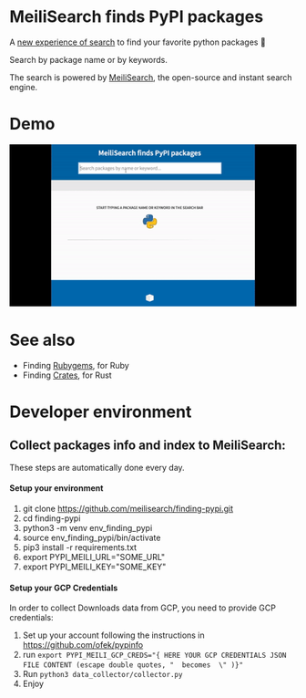 # MeiliSearch finds PyPI packages

A [new experience of search](https://meilisearch.github.io/finding-pypi) to find your favorite python packages 🎉

Search by package name or by keywords.

The search is powered by [MeiliSearch](https://github.com/meilisearch/MeiliSearch), the open-source and instant search engine.

# Demo

[![Finding PyPI demo gif](docs/img/demo-pypi-meili.gif)](https://meilisearch.github.io/finding-pypi)

# See also

- Finding [Rubygems](https://rubygems.meilisearch.com/), for Ruby
- Finding [Crates](https://crates.meilisearch.com/), for Rust

# Developer environment

## Collect packages info and index to MeiliSearch:

These steps are automatically done every day.

#### Setup your environment

1. git clone https://github.com/meilisearch/finding-pypi.git
2. cd finding-pypi
3. python3 -m venv env_finding_pypi
4. source env_finding_pypi/bin/activate
5. pip3 install -r requirements.txt
6. export PYPI_MEILI_URL="SOME_URL"
7. export PYPI_MEILI_KEY="SOME_KEY"

#### Setup your GCP Credentials

In order to collect Downloads data from GCP, you need to provide GCP credentials:

1. Set up your account following the instructions in https://github.com/ofek/pypinfo
2. run `export PYPI_MEILI_GCP_CREDS="{ HERE YOUR GCP CREDENTIALS JSON FILE CONTENT (escape double quotes, "  becomes  \" )}"`
3. Run `python3 data_collector/collector.py`
4. Enjoy
